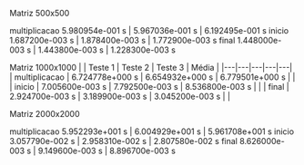 Matriz 500x500

multiplicacao 5.980954e-001 s | 5.967036e-001 s | 6.192495e-001 s
inicio 1.687200e-003 s | 1.878400e-003 s | 1.772900e-003 s
final 1.448000e-003 s | 1.443800e-003 s |  1.228300e-003 s

Matriz 1000x1000
| | Teste 1 | Teste 2 | Teste 3 | Média |
|---|---|---|---|---|
| multiplicacao | 6.724778e+000 s | 6.654932e+000 s | 6.779501e+000 s | |
| inicio | 7.005600e-003 s | 7.792500e-003 s | 8.536800e-003 s | |
| final | 2.924700e-003 s | 3.189900e-003 s | 3.045200e-003 s | |

Matriz 2000x2000

multiplicacao 5.952293e+001 s | 6.004929e+001 s | 5.961708e+001 s
inicio  3.057790e-002 s | 2.958310e-002 s | 2.807580e-002 s
final 8.626000e-003 s | 9.149600e-003 s | 8.896700e-003 s
